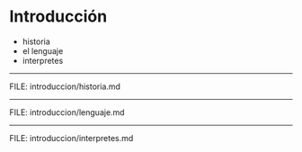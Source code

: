 # Introducción

<div class="main-list">

* historia
* el lenguaje
* interpretes
</div>

---

FILE: introduccion/historia.md

---

FILE: introduccion/lenguaje.md

---

FILE: introduccion/interpretes.md

